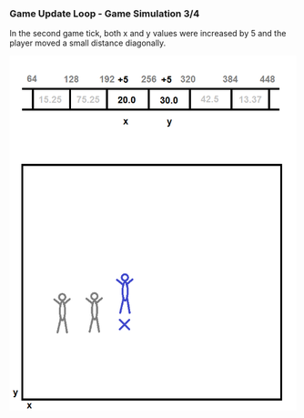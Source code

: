 ### Game Update Loop - Game Simulation 3/4
In the second game tick, both x and y values were increased by 5 and the player moved a small distance diagonally.

![Image](/images/road_to_dynamic_server_meshing_preamble/image-07.png)

